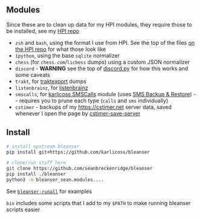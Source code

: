 ## Modules

Since these are to clean up data for my HPI modules, they require those to be installed, see my [HPI repo](https://github.com/seanbreckenridge/HPI#install)

- `zsh` and `bash`, using the format I use from HPI. See the top of the files [on the HPI repo](https://github.com/seanbreckenridge/HPI) for what those look like
- `ipython`, using the base `sqlite` normalizer
- `chess` (for `chess.com`/`lichess` dumps) using a custom JSON normalizer
- `discord` - **WARNING** see the top of [discord.py](src/bleanser_sean/modules/discord.py) for how this works and some caveats
- `trakt`, for [traktexport](https://github.com/seanbreckenridge/traktexport) dumps
- `listenbrainz`, for [listenbrainz](https://github.com/seanbreckenridge/listenbrainz_export)
- `smscalls`, for [karlicoss SMSCalls](https://github.com/karlicoss/HPI/blob/master/my/smscalls.py) module (uses [SMS Backup & Restore](https://play.google.com/store/apps/details?id=com.riteshsahu.SMSBackupRestore&hl=en_US)) -- requires you to prune each type (`calls` and `sms` individually)
- `cstimer` - backups of my <https://cstimer.net> server data, saved whenever I open the page by [cstimer-save-server](https://github.com/seanbreckenridge/cstimer-save-server)

## Install

```bash
# install upstream bleanser
pip install git+https://github.com/karlicoss/bleanser

# clone/run stuff here
git clone https://github.com/seanbreckenridge/bleanser
pip install ./bleanser
python3 -m bleanser_sean.modules....
```

See [`bleanser-runall`](./bin/bleanser-runall) for examples

`bin` includes some scripts that I add to my `$PATH` to make running bleanser scripts easier
